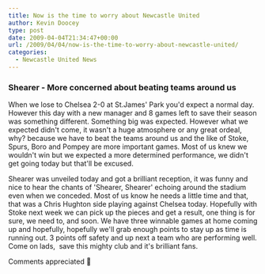 ```yaml
---
title: Now is the time to worry about Newcastle United
author: Kevin Doocey
type: post
date: 2009-04-04T21:34:47+00:00
url: /2009/04/04/now-is-the-time-to-worry-about-newcastle-united/
categories:
  - Newcastle United News
---
```


### Shearer - More concerned about beating teams around us

When we lose to Chelsea 2-0 at St.James' Park you'd expect a normal day. However this day with a new manager and 8 games left to save their season was something different. Something big was expected. However what we expected didn't come, it wasn't a huge atmosphere or any great ordeal, why? because we have to beat the teams around us and the like of Stoke, Spurs, Boro and Pompey are more important games. Most of us knew we wouldn't win but we expected a more determined performance, we didn't get going today but that'll be excused.

Shearer was unveiled today and got a brilliant reception, it was funny and nice to hear the chants of 'Shearer, Shearer' echoing around the stadium even when we conceded. Most of us know he needs a little time and that, that was a Chris Hughton side playing against Chelsea today. Hopefully with Stoke next week we can pick up the pieces and get a result, one thing is for sure, we need to, and soon. We have three winnable games at home coming up and hopefully, hopefully we'll grab enough points to stay up as time is running out. 3 points off safety and up next a team who are performing well. Come on lads,  save this mighty club and it's brilliant fans.

Comments appreciated 🙂
